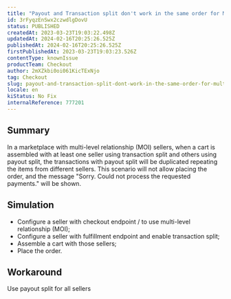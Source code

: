 ```yaml
---
title: "Payout and Transaction split don't work in the same order for Multilevel Omnichannel Inventory"
id: 3rFyqzEnSwx2czwdlgDovU
status: PUBLISHED
createdAt: 2023-03-23T19:03:22.498Z
updatedAt: 2024-02-16T20:25:26.525Z
publishedAt: 2024-02-16T20:25:26.525Z
firstPublishedAt: 2023-03-23T19:03:23.526Z
contentType: knownIssue
productTeam: Checkout
author: 2mXZkbi0oi061KicTExNjo
tag: Checkout
slug: payout-and-transaction-split-dont-work-in-the-same-order-for-multilevel-omnichannel-inventory
locale: en
kiStatus: No Fix
internalReference: 777201
---
```


## Summary


In a marketplace with multi-level relationship (MOI) sellers, when a cart is assembled with at least one seller using transaction split and others using payout split, the transactions with payout split will be duplicated repeating the items from different sellers. This scenario will not allow placing the order, and the message "Sorry. Could not process the requested payments." will be shown.


##

## Simulation



- Configure a seller with checkout endpoint / to use multi-level relationship (MOI);
- Configure a seller with fulfillment endpoint and enable transaction split;
- Assemble a cart with those sellers;
- Place the order.


##

## Workaround


Use payout split for all sellers



